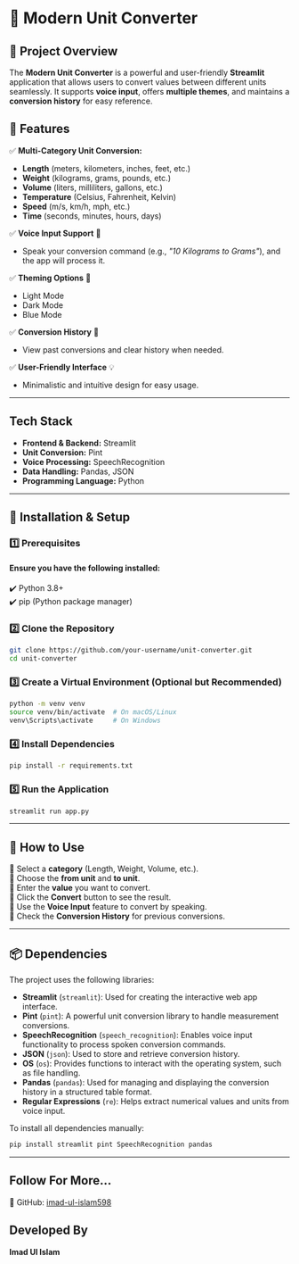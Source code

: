 # 🔄 Modern Unit Converter

## 🚀 Project Overview
The **Modern Unit Converter** is a powerful and user-friendly **Streamlit** application that allows users to convert values between different units seamlessly. It supports **voice input**, offers **multiple themes**, and maintains a **conversion history** for easy reference.

## 🎯 Features
✅ **Multi-Category Unit Conversion:**
- **Length** (meters, kilometers, inches, feet, etc.)
- **Weight** (kilograms, grams, pounds, etc.)
- **Volume** (liters, milliliters, gallons, etc.)
- **Temperature** (Celsius, Fahrenheit, Kelvin)
- **Speed** (m/s, km/h, mph, etc.)
- **Time** (seconds, minutes, hours, days)

✅ **Voice Input Support** 🎤
- Speak your conversion command (e.g., *"10 Kilograms to Grams"*), and the app will process it.

✅ **Theming Options** 🎨
- Light Mode
- Dark Mode
- Blue Mode

✅ **Conversion History** 📜
- View past conversions and clear history when needed.

✅ **User-Friendly Interface** 💡
- Minimalistic and intuitive design for easy usage.

---

## Tech Stack
- **Frontend & Backend:** Streamlit
- **Unit Conversion:** Pint
- **Voice Processing:** SpeechRecognition
- **Data Handling:** Pandas, JSON
- **Programming Language:** Python

---

## 📌 Installation & Setup

### 1️⃣ Prerequisites
#### Ensure you have the following installed:
✔️ Python 3.8+  
✔️ pip (Python package manager)  

### 2️⃣ Clone the Repository
```bash
git clone https://github.com/your-username/unit-converter.git
cd unit-converter
```

### 3️⃣ Create a Virtual Environment (Optional but Recommended)
```bash
python -m venv venv
source venv/bin/activate  # On macOS/Linux
venv\Scripts\activate     # On Windows
```

### 4️⃣ Install Dependencies
```bash
pip install -r requirements.txt
```

### 5️⃣ Run the Application
```bash
streamlit run app.py
```

---

## 📖 How to Use
🔹 Select a **category** (Length, Weight, Volume, etc.).  
🔹 Choose the **from unit** and **to unit**.  
🔹 Enter the **value** you want to convert.  
🔹 Click the **Convert** button to see the result.  
🔹 Use the **Voice Input** feature to convert by speaking.  
🔹 Check the **Conversion History** for previous conversions.  

---

## 📦 Dependencies
The project uses the following libraries:

- **Streamlit** (`streamlit`): Used for creating the interactive web app interface.
- **Pint** (`pint`): A powerful unit conversion library to handle measurement conversions.
- **SpeechRecognition** (`speech_recognition`): Enables voice input functionality to process spoken conversion commands.
- **JSON** (`json`): Used to store and retrieve conversion history.
- **OS** (`os`): Provides functions to interact with the operating system, such as file handling.
- **Pandas** (`pandas`): Used for managing and displaying the conversion history in a structured table format.
- **Regular Expressions** (`re`): Helps extract numerical values and units from voice input.

To install all dependencies manually:
```sh
pip install streamlit pint SpeechRecognition pandas
```

---

## Follow For More...
🔗 GitHub: [imad-ul-islam598](https://github.com/imad-ul-islam598)  

## Developed By
**Imad Ul Islam** 

